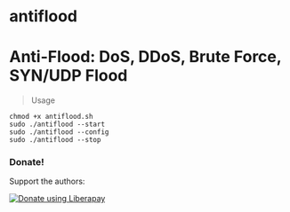 # antiflood
# Anti-Flood: DoS, DDoS, Brute Force, SYN/UDP Flood
> Usage
``` 
chmod +x antiflood.sh
sudo ./antiflood --start
sudo ./antiflood --config
sudo ./antiflood --stop
```
### Donate!
Support the authors:

<noscript><a href="https://liberapay.com/thelinuxchoice/donate"><img alt="Donate using Liberapay" src="https://liberapay.com/assets/widgets/donate.svg"></a></noscript>

